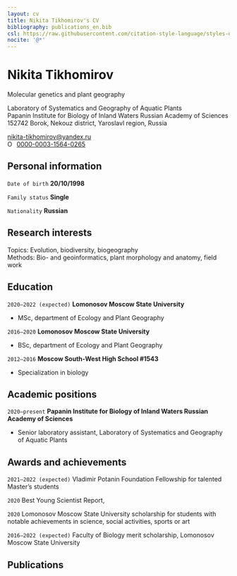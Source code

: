 ```yaml
---
layout: cv
title: Nikita Tikhomirov's CV
bibliography: publications_en.bib
csl: https://raw.githubusercontent.com/citation-style-language/styles-distribution/master/apa-cv.csl
nocite: '@*'
---
```

# Nikita Tikhomirov
Molecular genetics and plant geography

Laboratory of Systematics and Geography of Aquatic Plants<br>
Papanin Institute for Biology of Inland Waters Russian Academy of Sciences<br>
152742 Borok, Nekouz district, Yaroslavl region, Russia
<div id="webaddress">
<a href="nikita-tikhomirov@yandex.ru">nikita-tikhomirov@yandex.ru</a>
</div>
<div itemscope itemtype="https://schema.org/Person">
<a itemprop="sameAs" content="https://orcid.org/0000-0003-1564-0265" href="https://orcid.org/0000-0003-1564-0265" target="orcid.widget" rel="me noopener noreferrer" style="vertical-align:top;"><img src="https://orcid.org/sites/default/files/images/orcid_16x16.png" style="width:1em;margin-right:.5em;" alt="ORCID iD icon">0000-0003-1564-0265</a>
</div>

## Personal information

`Date of birth`
**20/10/1998**

`Family status`
**Single**

`Nationality`
**Russian**

## Research interests

Topics: Evolution, biodiversity, biogeography<br>
Methods: Bio- and geoinformatics, plant morphology and anatomy, field work

## Education

`2020–2022 (expected)`
__Lomonosov Moscow State University__

- MSc, department of Ecology and Plant Geography

`2016–2020`
__Lomonosov Moscow State University__

- BSc, department of Ecology and Plant Geography

`2012–2016`
__Moscow South-West High School #1543__

- Specialization in biology

## Academic positions

`2020–present`
__Papanin Institute for Biology of Inland Waters Russian Academy of Sciences__

- Senior laboratory assistant, Laboratory of Systematics and Geography of Aquatic Plants

## Awards and achievements

`2021–2022 (expected)`
Vladimir Potanin Foundation Fellowship for talented Master’s students

`2020`
Best Young Scientist Report,

`2020`
Lomonosov Moscow State University scholarship for students with notable achievements in science, social activities, sports or art

`2016–2022 (expected)`
Faculty of Biology merit scholarship, Lomonosov Moscow State University

## Publications

<div id="refs"></div>
